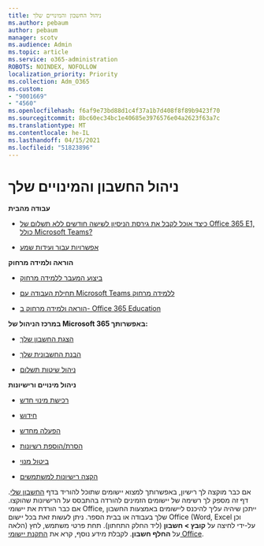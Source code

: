 ```yaml
---
title: ניהול החשבון והמינויים שלך
ms.author: pebaum
author: pebaum
manager: scotv
ms.audience: Admin
ms.topic: article
ms.service: o365-administration
ROBOTS: NOINDEX, NOFOLLOW
localization_priority: Priority
ms.collection: Adm_O365
ms.custom:
- "9001669"
- "4560"
ms.openlocfilehash: f6af9e73bd88d1c4f37a1b7d408f8f89b9423f70
ms.sourcegitcommit: 8bc60ec34bc1e40685e3976576e04a2623f63a7c
ms.translationtype: MT
ms.contentlocale: he-IL
ms.lasthandoff: 04/15/2021
ms.locfileid: "51823896"
---
```

# <a name="manage-your-account-and-subscriptions"></a>ניהול החשבון והמינויים שלך

**עבודה מהבית**
- [כיצד אוכל לקבל את גירסת הניסיון לשישה חודשים ללא תשלום של Office 365 E1, כולל Microsoft Teams?](https://docs.microsoft.com/MicrosoftTeams/e1-trial-license)

- [אפשרויות עבור ועידות שמע](https://docs.microsoft.com/alchemyinsights/options-for-audio-conferencing)

**הוראה ולמידה מרחוק**

- [ביצוע המעבר ללמידה מרחוק](https://www.microsoft.com/education/remote-learning)

- [תחילת העבודה עם Microsoft Teams ללמידה מרחוק](https://docs.microsoft.com/MicrosoftTeams/remote-learning-edu)

- [הוראה ולמידה מרחוק ב- Office 365 Education](https://docs.microsoft.com/MicrosoftTeams/remote-learning-edu)

**במרכז הניהול של Microsoft 365 באפשרותך:** 

- [הצגת החשבון שלך](https://docs.microsoft.com/microsoft-365/commerce/billing-and-payments/view-your-bill-or-invoice) 

- [הבנת החשבונית שלך](https://docs.microsoft.com/microsoft-365/commerce/billing-and-payments/understand-your-invoice)

- [ניהול שיטות תשלום](https://docs.microsoft.com/microsoft-365/commerce/billing-and-payments/manage-payment-methods)

**ניהול מינויים ורישיונות** 

- [רכישת מינוי חדש](https://docs.microsoft.com/microsoft-365/commerce/subscriptions/upgrade-to-different-plan)

- [חידוש](https://docs.microsoft.com/microsoft-365/commerce/subscriptions/renew-your-subscription) 

- [הפעלה מחדש](https://docs.microsoft.com/microsoft-365/commerce/subscriptions/reactivate-your-subscription)

- [הסרת/הוספת רשיונות](https://docs.microsoft.com/microsoft-365/commerce/licenses/buy-licenses)

- [ביטול מנוי](https://docs.microsoft.com/microsoft-365/commerce/subscriptions/cancel-your-subscription)

- [הקצה רישיונות למשתמשים](https://docs.microsoft.com/microsoft-365/admin/manage/assign-licenses-to-users)

אם כבר מוקצה לך רישיון, באפשרותך למצוא יישומים שתוכל להוריד בדף [החשבון שלי](https://portal.office.com/account/#installs). דף זה מספק לך רשימה של יישומים הזמינים להורדה בהתבסס על הרישיונות שהוקצו. אם כבר הורדת את יישומי Office, ייתכן שיהיה עליך להיכנס ליישומים באמצעות החשבון שלך בעבודה או בבית הספר. ניתן לעשות זאת בכל יישום Office (Word, Excel וכן הלאה) על-ידי לחיצה על **קובץ > חשבון** (ליד החלק התחתון). תחת פרטי משתמש, לחץ על **החלף חשבון**. לקבלת מידע נוסף, קרא את [התקנת יישומי Office](https://docs.microsoft.com/microsoft-365/admin/setup/install-applications). 

